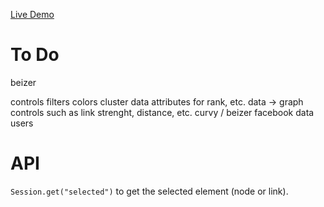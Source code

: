 
[Live Demo](http://reactive-force.meteor.com/)

# To Do

beizer



controls
filters
colors
cluster
data attributes for rank, etc.
data -> graph controls such as link strenght, distance, etc.
curvy / beizer
facebook data
users


# API 

`Session.get("selected")` to get the selected element (node or link).